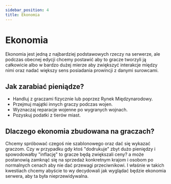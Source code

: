 ```yaml
---
sidebar_position: 4
title: Ekonomia
---
```

# Ekonomia

Ekonomia jest jedną z najbardziej podstawowych rzeczy na serwerze, ale podczas obecnej edycji chcemy postawić aby to gracze tworzyli ją całkowicie albo w bardzo dużej mierze aby zwiększyć interakcje między nimi oraz nadać większy sens posiadania prowincji z danymi surowcami.

## Jak zarabiać pieniądze?
- Handluj z graczami fizycznie lub poprzez Rynek Międzynarodowy.
- Przejmuj majątki innych graczy podczas wojen.
- Wyznaczaj reparacje wojenne po wygranych wojnach.
- Pozyskuj podatki z tierów miast.

## Dlaczego ekonomia zbudowana na graczach?

Chcemy spróbować czegoś nie szablonowego oraz dać się wykazać graczom. Czy w przypadku gdy ktoś "dodrukuje" zbyt dużo pieniędzy i spowodowałby "inflację" to gracze będą zwiększali ceny? a może postanowią zamknąć się na sprzedaż konkretnym krajom i osobom po normalnych cenach aby nie dać przewagi przeciwnikowi. I właśnie w takich kwestiach chcemy abyście to wy decydowali jak wyglądać będzie ekonomia serwera, aby ta była nieprzewidywalna.